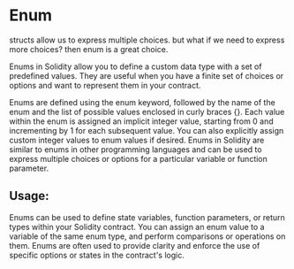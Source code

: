 
# Enum
structs allow us to express multiple choices.
but what if we need to express more choices? then enum is a great choice.

Enums in Solidity allow you to define a custom data type with a set of predefined values. They are useful when you have a finite set of choices or options and want to represent them in your contract.

Enums are defined using the enum keyword, followed by the name of the enum and the list of possible values enclosed in curly braces {}.
Each value within the enum is assigned an implicit integer value, starting from 0 and incrementing by 1 for each subsequent value. You can also explicitly assign custom integer values to enum values if desired.
Enums in Solidity are similar to enums in other programming languages and can be used to express multiple choices or options for a particular variable or function parameter.

## Usage:

Enums can be used to define state variables, function parameters, or return types within your Solidity contract.
You can assign an enum value to a variable of the same enum type, and perform comparisons or operations on them.
Enums are often used to provide clarity and enforce the use of specific options or states in the contract's logic.
